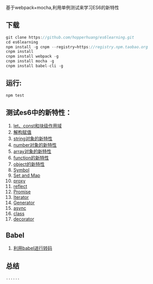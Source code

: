 基于webpack+mocha,利用单例测试来学习ES6的新特性

下载
----

```js
git clone https://github.com/hopperhuang/es6learning.git
cd es6learning
npm install -g cnpm --registry=https://registry.npm.taobao.org
cnpm install
cnpm install webpack -g
cnpm install mocha -g
cnpm install babel-cli -g
```

运行:
-----

```js
npm test
```

测试es6中的新特性：
-------------------

1.	[let、const和块级作用域](./test/let-const.js)
2.	[解构赋值](./test/destructuring.js)
3.	[string对象的新特性](./test/string.js)
4.	[number对象的新特性](./test/number.js)
5.	[array对象的新特性](./test/array.js)
6.	[function的新特性](./test/function.js)
7.	[object的新特性](./test/object.js)
8.	[Symbol](./test/symbol.js)
9.	[Set and Map](./test/setAndMap.js)
10.	[proxy](./test/proxy.js)
11. [reflect](./test/reflect.js)
12.	[Promise](./test/promise.js)
13. [Iterator](./test/iterator.js)
14.	[Generator](./test/generator.js)
15. [async](./test/async.js)
16.	[class](./test/class.js)
17.	[decorator](./test/decorator.js)


Babel
----
1. [利用babel进行转码](./babel.md)

总结
----

```
......
```

